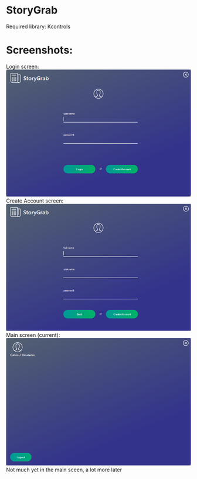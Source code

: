 # StoryGrab
Required library: Kcontrols

# Screenshots: 
Login screen:
![alt text](screenshots/sglogin.PNG "Login screen")
Create Account screen:
![alt text](screenshots/sgcreateaccount.PNG "Create account screen")
Main screen (current):
![alt text](screenshots/sgmain.PNG "Main screen")
Not much yet in the main sceen, a lot more later

